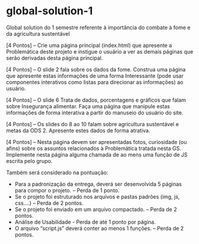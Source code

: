 # global-solution-1
Global solution do 1 semestre referente à importância do combate à fome e da agricultura sustentável

[4 Pontos] – Crie uma página principal (index.html) que apresente a Problemática deste projeto e instigue o usuário a ver as demais páginas que serão derivadas desta página principal.

[4 Pontos] – O slide 2 fala sobre os dados da fome. Construa uma página que apresente estas informações de uma forma Interessante (pode usar componentes interativos como listas para direcionar as informações) ao usuário.

[4 Pontos] – O slide 6 Trata de dados, porcentagens e gráficos que falam sobre Insegurança alimentar. Faça uma página que manipule estas informações de forma interativa a partir do manuseio do usuário do site.

[4 Pontos] – Os slides do 8 ao 10 falam sobre agricultura sustentável e metas da ODS 2. Apresente estes dados de forma atrativa.

[4 Pontos] – Nesta página devem ser apresentadas fotos, curiosidade (ou afins) sobre os assuntos relacionados à Problemática tratada nesta GS. Implemente nesta página alguma chamada de ao mens uma função de JS escrita pelo grupo.

Também será considerado na pontuação:

- Para a padronização da entrega, deverá ser desenvolvida 5 páginas para compor o projeto. – Perda de 1 ponto.
- Se o projeto foi estruturado nos arquivos e pastas padrões (img, js, css....) – Perda de 2 pontos.
- Se o projeto foi enviado em um arquivo compactado. – Perda de 2 pontos.
- Análise de Usabilidade - Perda de até 1 ponto por página.
- O arquivo “script.js” deverá conter ao menos 1 funções. – Perda de 2 pontos.
